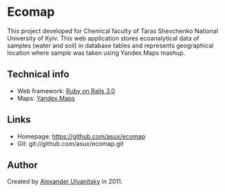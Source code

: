 Ecomap
======

This project developed for Chemical faculty of Taras Shevchenko National University of Kyiv.
This web application stores ecoanalytical data of samples (water and soil) in database tables and represents geographical location where sample was taken using Yandex.Maps mashup.

Technical info
--------------

* Web framework: [Ruby on Rails 3.0](http://rubyonrails.org)
* Maps: [Yandex.Maps](http://api.yandex.ru/maps/)

Links
-----

* Homepage: https://github.com/asux/ecomap
* Git: git://github.com/asux/ecomap.git 

Author
-----

Created by [Alexander Ulyanitsky](mailto:a.ulyanitsky@gmail.com) in 2011.
